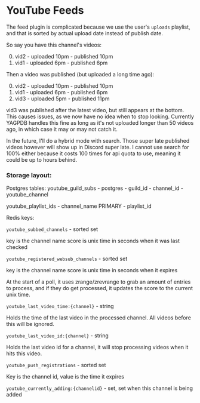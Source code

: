 # YouTube Feeds

The feed plugin is complicated because we use the user's `uploads` playlist, and that is sorted by actual upload date instead of publish date.

So say you have this channel's videos:

 0. vid2 - uploaded 10pm - published 10pm
 1. vid1 - uploaded 6pm - published 6pm

Then a video was published (but uploaded a long time ago):

 0. vid2 - uploaded 10pm - published 10pm
 1. vid1 - uploaded 6pm - published 6pm
 2. vid3 - uploaded 5pm - published 11pm

vid3 was published after the latest video, but still appears at the bottom. This causes issues, as we now have no idea when to stop looking. Currently YAGPDB handles this fine as long as it's not uploaded longer than 50 videos ago, in which case it may or may not catch it.

In the future, I'll do a hybrid mode with search. Those super late published videos however will show up in Discord super late. I cannot use search for 100% either because it costs 100 times for api quota to use, meaning it could be up to hours behind.

### Storage layout:

Postgres tables:
youtube_guild_subs - postgres
    - guild_id
    - channel_id
    - youtube_channel

youtube_playlist_ids
    - channel_name PRIMARY
    - playlist_id

Redis keys:

`youtube_subbed_channels` - sorted set

key is the channel name
score is unix time in seconds when it was last checked

`youtube_registered_websub_channels` - sorted set

key is the channel name
score is unix time in seconds when it expires

At the start of a poll, it uses zrange/zrevrange to grab an amount of entries to process, and if they do get processed, it updates the score to the current unix time.


`youtube_last_video_time:{channel}` - string

Holds the time of the last video in the processed channel. All videos before this will be ignored.

`youtube_last_video_id:{channel}` - string

Holds the last video id for a channel, it will stop processing videos when it hits this video.

`youtube_push_registrations` - sorted set

Key is the channel id, value is the time it expires

`youtube_currently_adding:{channelid}` - set, set when this channel is being added
